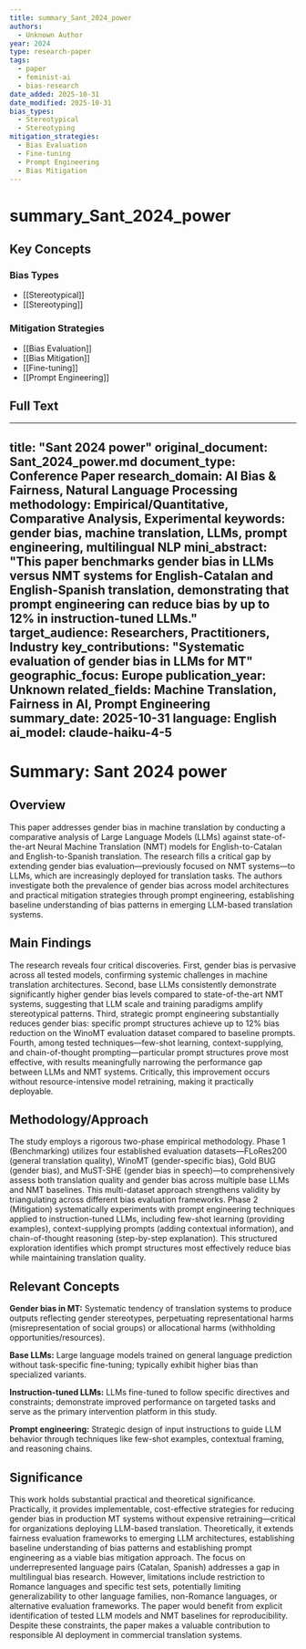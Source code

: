 ```yaml
---
title: summary_Sant_2024_power
authors:
  - Unknown Author
year: 2024
type: research-paper
tags:
  - paper
  - feminist-ai
  - bias-research
date_added: 2025-10-31
date_modified: 2025-10-31
bias_types:
  - Stereotypical
  - Stereotyping
mitigation_strategies:
  - Bias Evaluation
  - Fine-tuning
  - Prompt Engineering
  - Bias Mitigation
---
```


# summary_Sant_2024_power

## Key Concepts

### Bias Types
- [[Stereotypical]]
- [[Stereotyping]]

### Mitigation Strategies
- [[Bias Evaluation]]
- [[Bias Mitigation]]
- [[Fine-tuning]]
- [[Prompt Engineering]]

## Full Text

---
title: "Sant 2024 power"
original_document: Sant_2024_power.md
document_type: Conference Paper
research_domain: AI Bias & Fairness, Natural Language Processing
methodology: Empirical/Quantitative, Comparative Analysis, Experimental
keywords: gender bias, machine translation, LLMs, prompt engineering, multilingual NLP
mini_abstract: "This paper benchmarks gender bias in LLMs versus NMT systems for English-Catalan and English-Spanish translation, demonstrating that prompt engineering can reduce bias by up to 12% in instruction-tuned LLMs."
target_audience: Researchers, Practitioners, Industry
key_contributions: "Systematic evaluation of gender bias in LLMs for MT"
geographic_focus: Europe
publication_year: Unknown
related_fields: Machine Translation, Fairness in AI, Prompt Engineering
summary_date: 2025-10-31
language: English
ai_model: claude-haiku-4-5
---

# Summary: Sant 2024 power

## Overview

This paper addresses gender bias in machine translation by conducting a comparative analysis of Large Language Models (LLMs) against state-of-the-art Neural Machine Translation (NMT) models for English-to-Catalan and English-to-Spanish translation. The research fills a critical gap by extending gender bias evaluation—previously focused on NMT systems—to LLMs, which are increasingly deployed for translation tasks. The authors investigate both the prevalence of gender bias across model architectures and practical mitigation strategies through prompt engineering, establishing baseline understanding of bias patterns in emerging LLM-based translation systems.

## Main Findings

The research reveals four critical discoveries. First, gender bias is pervasive across all tested models, confirming systemic challenges in machine translation architectures. Second, base LLMs consistently demonstrate significantly higher gender bias levels compared to state-of-the-art NMT systems, suggesting that LLM scale and training paradigms amplify stereotypical patterns. Third, strategic prompt engineering substantially reduces gender bias: specific prompt structures achieve up to 12% bias reduction on the WinoMT evaluation dataset compared to baseline prompts. Fourth, among tested techniques—few-shot learning, context-supplying, and chain-of-thought prompting—particular prompt structures prove most effective, with results meaningfully narrowing the performance gap between LLMs and NMT systems. Critically, this improvement occurs without resource-intensive model retraining, making it practically deployable.

## Methodology/Approach

The study employs a rigorous two-phase empirical methodology. Phase 1 (Benchmarking) utilizes four established evaluation datasets—FLoRes200 (general translation quality), WinoMT (gender-specific bias), Gold BUG (gender bias), and MuST-SHE (gender bias in speech)—to comprehensively assess both translation quality and gender bias across multiple base LLMs and NMT baselines. This multi-dataset approach strengthens validity by triangulating across different bias evaluation frameworks. Phase 2 (Mitigation) systematically experiments with prompt engineering techniques applied to instruction-tuned LLMs, including few-shot learning (providing examples), context-supplying prompts (adding contextual information), and chain-of-thought reasoning (step-by-step explanation). This structured exploration identifies which prompt structures most effectively reduce bias while maintaining translation quality.

## Relevant Concepts

**Gender bias in MT:** Systematic tendency of translation systems to produce outputs reflecting gender stereotypes, perpetuating representational harms (misrepresentation of social groups) or allocational harms (withholding opportunities/resources).

**Base LLMs:** Large language models trained on general language prediction without task-specific fine-tuning; typically exhibit higher bias than specialized variants.

**Instruction-tuned LLMs:** LLMs fine-tuned to follow specific directives and constraints; demonstrate improved performance on targeted tasks and serve as the primary intervention platform in this study.

**Prompt engineering:** Strategic design of input instructions to guide LLM behavior through techniques like few-shot examples, contextual framing, and reasoning chains.

## Significance

This work holds substantial practical and theoretical significance. Practically, it provides implementable, cost-effective strategies for reducing gender bias in production MT systems without expensive retraining—critical for organizations deploying LLM-based translation. Theoretically, it extends fairness evaluation frameworks to emerging LLM architectures, establishing baseline understanding of bias patterns and establishing prompt engineering as a viable bias mitigation approach. The focus on underrepresented language pairs (Catalan, Spanish) addresses a gap in multilingual bias research. However, limitations include restriction to Romance languages and specific test sets, potentially limiting generalizability to other language families, non-Romance languages, or alternative evaluation frameworks. The paper would benefit from explicit identification of tested LLM models and NMT baselines for reproducibility. Despite these constraints, the paper makes a valuable contribution to responsible AI deployment in commercial translation systems.

